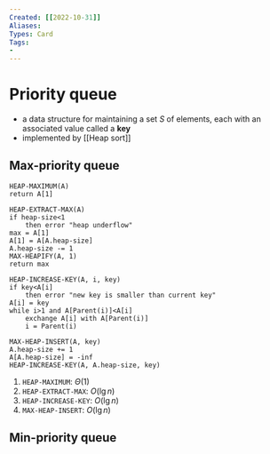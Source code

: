 ```yaml
---
Created: [[2022-10-31]]
Aliases: 
Types: Card
Tags: 
- 
---
```

# Priority queue
- a data structure for maintaining a set $S$ of elements, each with an associated value called a **key**
- implemented by [[Heap sort]]
## Max-priority queue
```Pseudocode
HEAP-MAXIMUM(A)
return A[1]

HEAP-EXTRACT-MAX(A)
if heap-size<1
	then error "heap underflow"
max = A[1]
A[1] = A[A.heap-size]
A.heap-size -= 1
MAX-HEAPIFY(A, 1)
return max

HEAP-INCREASE-KEY(A, i, key)
if key<A[i]
	then error "new key is smaller than current key"
A[i] = key
while i>1 and A[Parent(i)]<A[i]
	exchange A[i] with A[Parent(i)]
	i = Parent(i)

MAX-HEAP-INSERT(A, key)
A.heap-size += 1
A[A.heap-size] = -inf
HEAP-INCREASE-KEY(A, A.heap-size, key)
```
1. `HEAP-MAXIMUM`: $\Theta(1)$
2. `HEAP-EXTRACT-MAX`: $O(\lg n)$
3. `HEAP-INCREASE-KEY`: $O(\lg n)$
4. `MAX-HEAP-INSERT`: $O(\lg n)$
## Min-priority queue